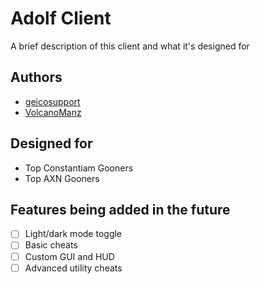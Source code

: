 #  Adolf Client

A brief description of this client and what it's designed for


## Authors

- [geicosupport](https://www.github.com/geicosupport)
- [VolcanoManz](https://www.github.com/VolcanoManz)


## Designed for

- Top Constantiam Gooners
- Top AXN Gooners
## Features being added in the future

- [ ]  Light/dark mode toggle
- [ ]  Basic cheats
- [ ]  Custom GUI and HUD
- [ ]  Advanced utility cheats
